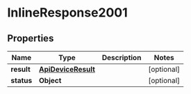 

# InlineResponse2001

## Properties

Name | Type | Description | Notes
------------ | ------------- | ------------- | -------------
**result** | [**ApiDeviceResult**](ApiDeviceResult.md) |  |  [optional]
**status** | **Object** |  |  [optional]



